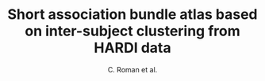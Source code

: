 ---
cat: gaia
subcat: ginkgo
bestof: false
author: C. Roman et al.
title: Short association bundle atlas based on inter-subject clustering from HARDI data
year: 2016
type: inproceedings
doi: 10.1109/EMBC.2016.7591983
booktitle: Conference proceedings - ... Annual International Conference of the IEEE Engineering in Medicine and Biology Society. IEEE Engineering in Medicine and Biology Society. Annual Conference
---